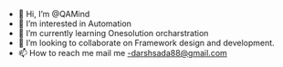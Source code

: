 - 👋 Hi, I’m @QAMind
- 👀 I’m interested in Automation
- 🌱 I’m currently learning Onesolution orcharstration 
- 💞️ I’m looking to collaborate on Framework design and development. 
- 📫 How to reach me mail me -darshsada88@gmail.com

<!---
QAMind/QAMind is a ✨ special ✨ repository because its `README.md` (this file) appears on your GitHub profile.
You can click the Preview link to take a look at your changes.
--->
